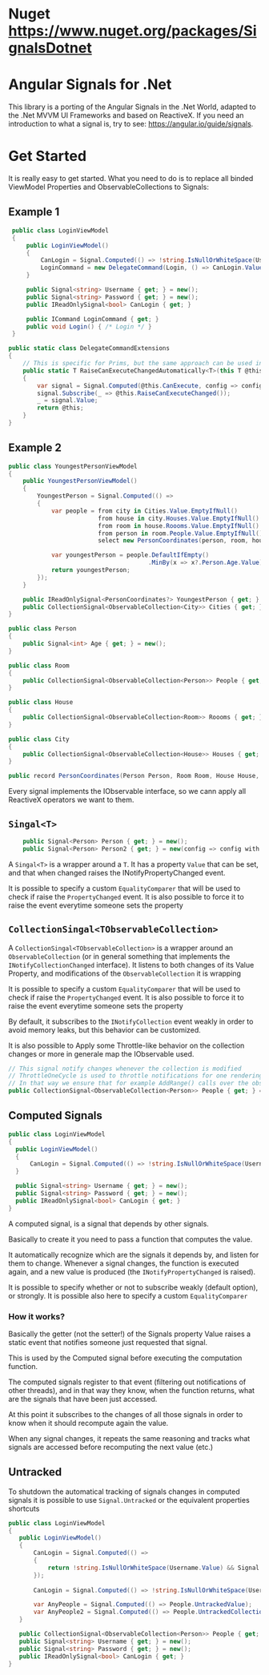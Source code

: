 # Nuget https://www.nuget.org/packages/SignalsDotnet

# Angular Signals for .Net
This library is a porting of the Angular Signals in the .Net World, adapted to the .Net MVVM UI Frameworks and based on ReactiveX.
If you need an introduction to what a signal is, try to see: https://angular.io/guide/signals.

# Get Started
It is really easy to get started. What you need to do is to replace all binded ViewModel Properties and ObservableCollections to Signals:

## Example 1
```c#
 public class LoginViewModel
 {
     public LoginViewModel()
     {
         CanLogin = Signal.Computed(() => !string.IsNullOrWhiteSpace(Username.Value) && !string.IsNullOrWhiteSpace(Password.Value));
         LoginCommand = new DelegateCommand(Login, () => CanLogin.Value).RaiseCanExecuteChangedAutomatically();
     }

     public Signal<string> Username { get; } = new();
     public Signal<string> Password { get; } = new();
     public IReadOnlySignal<bool> CanLogin { get; }

     public ICommand LoginCommand { get; }
     public void Login() { /* Login */ }
 }

public static class DelegateCommandExtensions
{
    // This is specific for Prims, but the same approach can be used in other MVVM Frameworks
    public static T RaiseCanExecuteChangedAutomatically<T>(this T @this) where T : DelegateCommand
    {
        var signal = Signal.Computed(@this.CanExecute, config => config with { SubscribeWeakly = false });
        signal.Subscribe(_ => @this.RaiseCanExecuteChanged());
        _ = signal.Value;
        return @this;
    }
}
```

## Example 2
```c#
public class YoungestPersonViewModel
{
    public YoungestPersonViewModel()
    {
        YoungestPerson = Signal.Computed(() =>
        {
            var people = from city in Cities.Value.EmptyIfNull()
                         from house in city.Houses.Value.EmptyIfNull()
                         from room in house.Roooms.Value.EmptyIfNull()
                         from person in room.People.Value.EmptyIfNull()
                         select new PersonCoordinates(person, room, house, city);

            var youngestPerson = people.DefaultIfEmpty()
                                       .MinBy(x => x?.Person.Age.Value);
            return youngestPerson;
        });
    }

    public IReadOnlySignal<PersonCoordinates?> YoungestPerson { get; }
    public CollectionSignal<ObservableCollection<City>> Cities { get; } = new();
}

public class Person
{
    public Signal<int> Age { get; } = new();
}

public class Room
{
    public CollectionSignal<ObservableCollection<Person>> People { get; } = new();
}

public class House
{
    public CollectionSignal<ObservableCollection<Room>> Roooms { get; } = new();
}

public class City
{
    public CollectionSignal<ObservableCollection<House>> Houses { get; } = new();
}

public record PersonCoordinates(Person Person, Room Room, House House, City City);
```
Every signal implements the IObservable interface, so we cann apply all ReactiveX operators we want to them.
## `Singal<T>`
```c#
    public Signal<Person> Person { get; } = new();
    public Signal<Person> Person2 { get; } = new(config => config with { Comparer = new CustomPersonEqualityComparer() });
```

A `Singal<T>` is a wrapper around a `T`. It has a property `Value` that can be set, and that when changed raises the INotifyPropertyChanged event.


It is possible to specify a custom `EqualityComparer` that will be used to check if raise the `PropertyChanged` event. It is also possible to force it to raise the event everytime someone sets the property

## `CollectionSingal<TObservableCollection>`

A `CollectionSingal<TObservableCollection>` is a wrapper around an `ObservableCollection` (or in general something that implements the `INotifyCollectionChanged` interface). It listens to both changes of its Value Property, and modifications of the `ObservableCollection` it is wrapping


It is possible to specify a custom `EqualityComparer` that will be used to check if raise the `PropertyChanged` event. It is also possible to force it to raise the event everytime someone sets the property


By default, it subscribes to the `INotifyCollection` event weakly in order to avoid memory leaks, but this behavior can be customized. 


It is also possible to Apply some Throttle-like behavior on the collection changes or more in generale map the IObservable used.
```c#
// This signal notify changes whenever the collection is modified
// ThrottleOneCycle is used to throttle notifications for one rendering cycle,
// In that way we ensure that for example AddRange() calls over the observableCollection Will produce only 1 notification
public CollectionSignal<ObservableCollection<Person>> People { get; } = new(collectionChangedConfiguration: config => config.ThrottleOneCycle(UIReactiveScheduler))
```

## Computed Signals
```c#
public class LoginViewModel
{
  public LoginViewModel()
  {
      CanLogin = Signal.Computed(() => !string.IsNullOrWhiteSpace(Username.Value) && !string.IsNullOrWhiteSpace(Password.Value));
  }

  public Signal<string> Username { get; } = new();
  public Signal<string> Password { get; } = new();
  public IReadOnlySignal<bool> CanLogin { get; }
}
```
A computed signal, is a signal that depends by other signals. 

Basically to create it you need to pass a function that computes the value.

It automatically recognize which are the signals it depends by, and listen for them to change. Whenever a signal changes, the function is executed again, and a new value is produced (the `INotifyPropertyChanged` is raised).

It is possible to specify whether or not to subscribe weakly (default option), or strongly. It is possible also here to specify a custom `EqualityComparer`
### How it works?

Basically the getter (not the setter!) of the Signals property Value raises a static event that notifies someone just requested that signal. 

This is used by the Computed signal before executing the computation function.

The computed signals register to that event (filtering out notifications of other threads), and in that way they know, when the function returns, what are the signals that have been just accessed.

At this point it subscribes to the changes of all those signals in order to know when it should recompute again the value. 

When any signal changes, it repeats the same reasoning and tracks what signals are accessed before recomputing the next value (etc.)

## Untracked

To shutdown the automatical tracking of signals changes in computed signals it is possible to use `Signal.Untracked` or the equivalent properties shortcuts
```c#
public class LoginViewModel
{
   public LoginViewModel()
   {
       CanLogin = Signal.Computed(() =>
       {
           return !string.IsNullOrWhiteSpace(Username.Value) && Signal.Untracked(() => !string.IsNullOrWhiteSpace(Password.Value));
       });
       
       CanLogin = Signal.Computed(() => !string.IsNullOrWhiteSpace(Username.Value) && !string.IsNullOrWhiteSpace(Password.UntrackedValue));

       var AnyPeople = Signal.Computed(() => People.UntrackedValue);
       var AnyPeople2 = Signal.Computed(() => People.UntrackedCollectionChangedValue);
   }

   public CollectionSignal<ObservableCollection<Person>> People { get; } = new();
   public Signal<string> Username { get; } = new();
   public Signal<string> Password { get; } = new();
   public IReadOnlySignal<bool> CanLogin { get; }
}

```

